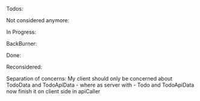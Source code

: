 Todos:

<!--
#: Add modal for server desync
might use a store
-->

<!--#: Rethink colors -->

<!--#: Maybe add visibility for child items removed for tab and display in a history -->

<!--#: Look at filtering once again -->

Not considered anymore:

<!--#: Add animations for add and remove -->
<!--#: Rewrite animations in css -->

In Progress:

BackBurner:

<!--
#: Maybe optimize search to not
run filter on items on both display and tabs - but we are using .some() so we might be good
-->
<!--#: Use Rem - gotta read more -->
<!--#: Rewrite stories -->
<!--#: Work on scalability more -->
<!--#: Export styles in some way -->

Done:

<!-- #: Add TodoHistory -->
<!--
#: Add gracefull error handling for validation fails
- use .then and if fails simply don't assign it - for add
- for delete simply remove the item from list only
- for update leave item the same
-->
<!--
    #: Fix bug when dragndropping singleline multiline
    Prolly need to send to a parent whether it is collapsed or not
    And maybe will have to update prisma model
-->
<!--#: Implement multiple TodoDisplays -->
<!--#: Add MoreDropdown to TodoScreen -->
<!--#: Add 3 dots menu for extra actions - take note, take out status showing out of the statusdropdown otherwise the position relative messes stuff -->
<!--#: TodoItem: Handle multiple lines -->
<!--#: Add to multiline TodoItem content a handle to add single line -->
<!--#: Make status change background on hover-->
<!--#: Add checks on the server for TodoConstr -->
<!--#: Add checking to api for TodoItemsData and TodoTabsData -->
<!--
    #: Fix dragging when using search
    Problem: svelte-dnd-action uses rendered items
-->

Reconsidered:

<!--#: Make server treat newline as one char, bind to innerHTML some let and then use $: to update the title with parsing -->

Separation of concerns: My client should only be concerned about TodoData and TodoApiData - where as server with - Todo
and TodoApiData
now finish it on client side in apiCaller
